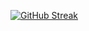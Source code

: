 [![GitHub Streak](https://streak-stats.demolab.com?user=robsonmatos1989&theme=blue-green&hide_border=true&date_format=j%2Fn%5B%2FY%5D)](https://git.io/streak-stats)
